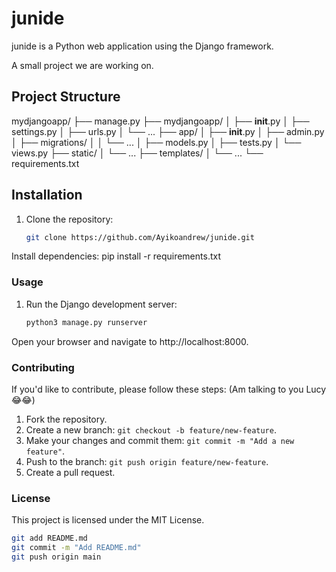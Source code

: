 # junide

junide is a Python web application using the Django framework.

A small project we are working on.

## Project Structure

mydjangoapp/
├── manage.py
├── mydjangoapp/
│   ├── __init__.py
│   ├── settings.py
│   ├── urls.py
│   └── ...
├── app/
│   ├── __init__.py
│   ├── admin.py
│   ├── migrations/
│   │   └── ...
│   ├── models.py
│   ├── tests.py
│   └── views.py
├── static/
│   └── ...
├── templates/
│   └── ...
└── requirements.txt


## Installation

1. Clone the repository:
   ```bash
   git clone https://github.com/Ayikoandrew/junide.git

Install dependencies:
pip install -r requirements.txt

### Usage

1. Run the Django development server:
   ```bash
   python3 manage.py runserver
  Open your browser and navigate to http://localhost:8000.
  

### Contributing

If you'd like to contribute, please follow these steps:
(Am talking to you Lucy😂😂)
1. Fork the repository.
2. Create a new branch: `git checkout -b feature/new-feature`.
3. Make your changes and commit them: `git commit -m "Add a new feature"`.
4. Push to the branch: `git push origin feature/new-feature`.
5. Create a pull request.

### License

This project is licensed under the MIT License.

```bash
git add README.md
git commit -m "Add README.md"
git push origin main
